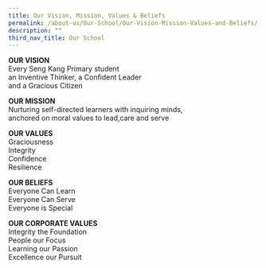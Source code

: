 ```yaml
---
title: Our Vision, Mission, Values & Beliefs
permalink: /about-us/Our-School/Our-Vision-Mission-Values-and-Beliefs/
description: ""
third_nav_title: Our School
---
```

**OUR VISION**
<br>
Every Seng Kang Primary student
<br>
an Inventive Thinker, a Confident Leader 
<br>
and a Gracious Citizen
<br>

**OUR MISSION**
<br>
Nurturing self-directed learners with inquiring minds,
<br>
anchored on moral values to lead,care and serve
<br>
	
**OUR VALUES** 
<br>
Graciousness
<br>
Integrity
<br>
Confidence
<br>
Resilience
<br>

	
**OUR BELIEFS** 
<br>
Everyone Can Learn
<br>
Everyone Can Serve
<br>
Everyone is Special
<br>

	
**OUR CORPORATE VALUES** 
<br>
Integrity the Foundation
<br>
People our Focus
<br>
Learning our Passion
<br>
Excellence our Pursuit
<br>